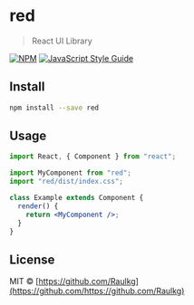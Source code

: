 # red

> React UI Library

[![NPM](https://img.shields.io/npm/v/red.svg)](https://www.npmjs.com/package/red) [![JavaScript Style Guide](https://img.shields.io/badge/code_style-standard-brightgreen.svg)](https://standardjs.com)

## Install

```bash
npm install --save red
```

## Usage

```jsx
import React, { Component } from "react";

import MyComponent from "red";
import "red/dist/index.css";

class Example extends Component {
  render() {
    return <MyComponent />;
  }
}
```

## License

MIT © [https://github.com/Raulkg](https://github.com/https://github.com/Raulkg)
